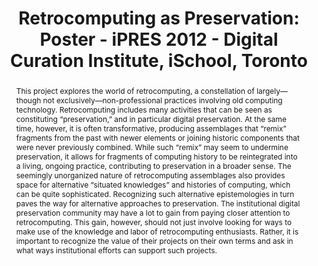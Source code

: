 ---
abstract: This project explores the world of retrocomputing, a constellation of largely—though
  not exclusively—non-professional practices involving old computing technology. Retrocomputing
  includes many activities that can be seen as constituting “preservation,” and in
  particular digital preservation. At the same time, however, it is often transformative,
  producing assemblages that “remix” fragments from the past with newer elements or
  joining historic components that were never previously combined. While such “remix”
  may seem to undermine preservation, it allows for fragments of computing history
  to be reintegrated into a living, ongoing practice, contributing to preservation
  in a broader sense. The seemingly unorganized nature of retrocomputing assemblages
  also provides space for alternative “situated knowledges” and histories of computing,
  which can be quite sophisticated. Recognizing such alternative epistemologies in
  turn paves the way for alternative approaches to preservation. The institutional
  digital preservation community may have a lot to gain from paying closer attention
  to retrocomputing. This gain, however, should not just involve looking for ways
  to make use of the knowledge and labor of retrocomputing enthusiasts. Rather, it
  is important to recognize the value of their projects on their own terms and ask
  in what ways institutional efforts can support such projects.
creators:
- Takhteyev, Yuri
- DuPont, Quinn
date: null
document_url: https://services.phaidra.univie.ac.at/api/object/o:294080/download
grand_parent: iPRES
institutions: []
keywords:
- ischool
- toronto
- canada
- retrocomputing
- software preservation
- remix
landing_page_url: https://phaidra.univie.ac.at/o:294080
language: eng
layout: publication
license: CC BY-NC-SA 3.0 AT
notes_url: null
parent: iPRES 2012
presentation_url: null
size: 572987
source_name: iPRES
title: 'Retrocomputing as Preservation: Poster - iPRES 2012 - Digital Curation Institute,
  iSchool, Toronto'
type: poster
year: 2012
---